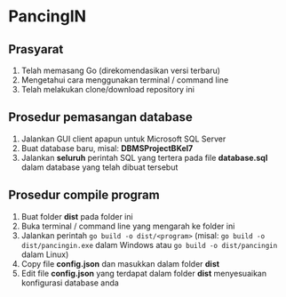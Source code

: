 # PancingIN

## Prasyarat

1. Telah memasang Go (direkomendasikan versi terbaru)
2. Mengetahui cara menggunakan terminal / command line
3. Telah melakukan clone/download repository ini

## Prosedur pemasangan database

1. Jalankan GUI client apapun untuk Microsoft SQL Server
2. Buat database baru, misal: **DBMSProjectBKel7**
3. Jalankan **seluruh** perintah SQL yang tertera pada file **database.sql** dalam database yang telah dibuat tersebut

## Prosedur compile program

1. Buat folder **dist** pada folder ini
2. Buka terminal / command line yang mengarah ke folder ini
3. Jalankan perintah `go build -o dist/<program>` (misal: `go build -o dist/pancingin.exe` dalam Windows atau `go build -o dist/pancingin` dalam Linux)
4. Copy file **config.json** dan masukkan dalam folder **dist**
5. Edit file **config.json** yang terdapat dalam folder **dist** menyesuaikan konfigurasi database anda